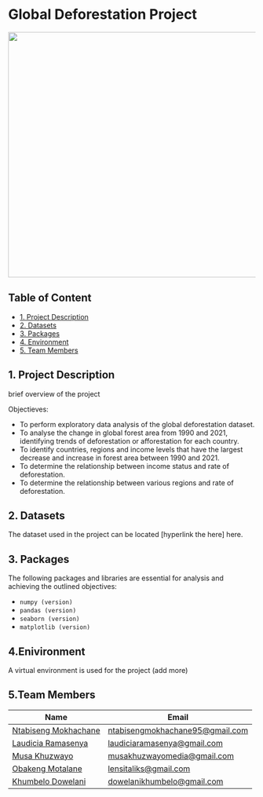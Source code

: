 # Global Deforestation Project

<div id="Deforestation_image", align="center">
  <img src="https://github.com/LaudRam/Python_Final_Project_ExploreAI.git/Deforestation_image.jpg" width="700" height="500" alt=""/>
</div>


## Table of Content

* [1. Project Description](#project-description)
* [2. Datasets](#dataset)
* [3. Packages](#packages)
* [4. Environment](#environment)
* [5. Team Members](#team-members)


## 1. Project Description <a class="anchor" id="project-description"></a>

brief overview of the project

Objectieves:
* To perform exploratory data analysis of the global deforestation dataset.
* To analyse the change in global forest area from 1990 and 2021, identifying trends of deforestation or afforestation for each country.
* To identify countries, regions and income levels that have the largest decrease and increase in forest area between 1990 and 2021.
* To determine the relationship between income status and rate of deforestation.
* To determine the relationship between various regions and rate of deforestation.


## 2. Datasets <a class="anchor" id="dataset"></a>

The dataset used in the project can be located [hyperlink the here] here.

## 3. Packages <a class="anchor" id="packages"></a>


The following packages and libraries are essential for analysis and achieving the outlined objectives:

+ `numpy (version)`
+ `pandas (version)`
+ `seaborn (version)`
+ `matplotlib (version)`


## 4.Enivironment <a class="anchor" id="environment"></a>


A virtual environment is used for the project (add more)

## 5.Team Members <a class="anchor" id="team-members"></a>

| Name                                                                                        |  Email              
|---------------------------------------------------------------------------------------------|--------------------             
| [Ntabiseng Mokhachane]()                                                | ntabisengmokhachane95@gmail.com
| [Laudicia Ramasenya]()                                                 | laudiciaramasenya@gmail.com
| [Musa Khuzwayo]()                                         | musakhuzwayomedia@gmail.com
| [Obakeng Motalane]()                                                | lensitaliks@gmail.com
| [Khumbelo Dowelani]()                                                 | dowelanikhumbelo@gmail.com